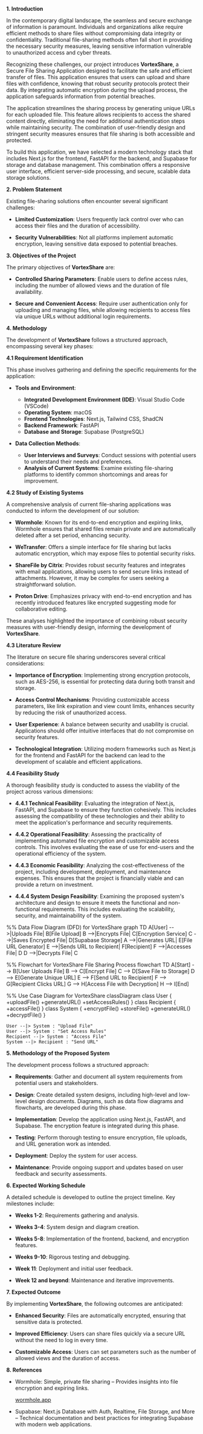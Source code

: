 
**1. Introduction**

In the contemporary digital landscape, the seamless and secure exchange of information is paramount. Individuals and organizations alike require efficient methods to share files without compromising data integrity or confidentiality. Traditional file-sharing methods often fall short in providing the necessary security measures, leaving sensitive information vulnerable to unauthorized access and cyber threats.

Recognizing these challenges, our project introduces **VortexShare**, a Secure File Sharing Application designed to facilitate the safe and efficient transfer of files. This application ensures that users can upload and share files with confidence, knowing that robust security protocols protect their data. By integrating automatic encryption during the upload process, the application safeguards information from potential breaches.

The application streamlines the sharing process by generating unique URLs for each uploaded file. This feature allows recipients to access the shared content directly, eliminating the need for additional authentication steps while maintaining security. The combination of user-friendly design and stringent security measures ensures that file sharing is both accessible and protected.

To build this application, we have selected a modern technology stack that includes Next.js for the frontend, FastAPI for the backend, and Supabase for storage and database management. This combination offers a responsive user interface, efficient server-side processing, and secure, scalable data storage solutions.

**2. Problem Statement**

Existing file-sharing solutions often encounter several significant challenges:

- **Limited Customization**: Users frequently lack control over who can access their files and the duration of accessibility.
    
- **Security Vulnerabilities**: Not all platforms implement automatic encryption, leaving sensitive data exposed to potential breaches.
    

**3. Objectives of the Project**

The primary objectives of **VortexShare** are:

- **Controlled Sharing Parameters**: Enable users to define access rules, including the number of allowed views and the duration of file availability.
    
- **Secure and Convenient Access**: Require user authentication only for uploading and managing files, while allowing recipients to access files via unique URLs without additional login requirements.
    

**4. Methodology**

The development of **VortexShare** follows a structured approach, encompassing several key phases:

**4.1 Requirement Identification**

This phase involves gathering and defining the specific requirements for the application:

- **Tools and Environment**:
    
    - **Integrated Development Environment (IDE)**: Visual Studio Code (VSCode)
    - **Operating System**: macOS
    - **Frontend Technologies**: Next.js, Tailwind CSS, ShadCN
    - **Backend Framework**: FastAPI
    - **Database and Storage**: Supabase (PostgreSQL)
- **Data Collection Methods**:
    
    - **User Interviews and Surveys**: Conduct sessions with potential users to understand their needs and preferences.
    - **Analysis of Current Systems**: Examine existing file-sharing platforms to identify common shortcomings and areas for improvement.

**4.2 Study of Existing Systems**

A comprehensive analysis of current file-sharing applications was conducted to inform the development of our solution:

- **Wormhole**: Known for its end-to-end encryption and expiring links, Wormhole ensures that shared files remain private and are automatically deleted after a set period, enhancing security.
    
- **WeTransfer**: Offers a simple interface for file sharing but lacks automatic encryption, which may expose files to potential security risks.
    
- **ShareFile by Citrix**: Provides robust security features and integrates with email applications, allowing users to send secure links instead of attachments. However, it may be complex for users seeking a straightforward solution.
    
- **Proton Drive**: Emphasizes privacy with end-to-end encryption and has recently introduced features like encrypted suggesting mode for collaborative editing.
    

These analyses highlighted the importance of combining robust security measures with user-friendly design, informing the development of **VortexShare**.

**4.3 Literature Review**

The literature on secure file sharing underscores several critical considerations:

- **Importance of Encryption**: Implementing strong encryption protocols, such as AES-256, is essential for protecting data during both transit and storage.
    
- **Access Control Mechanisms**: Providing customizable access parameters, like link expiration and view count limits, enhances security by reducing the risk of unauthorized access.
    
- **User Experience**: A balance between security and usability is crucial. Applications should offer intuitive interfaces that do not compromise on security features.
    
- **Technological Integration**: Utilizing modern frameworks such as Next.js for the frontend and FastAPI for the backend can lead to the development of scalable and efficient applications.
    

**4.4 Feasibility Study**

A thorough feasibility study is conducted to assess the viability of the project across various dimensions:

- **4.4.1 Technical Feasibility**: Evaluating the integration of Next.js, FastAPI, and Supabase to ensure they function cohesively. This includes assessing the compatibility of these technologies and their ability to meet the application's performance and security requirements.
    
- **4.4.2 Operational Feasibility**: Assessing the practicality of implementing automated file encryption and customizable access controls. This involves evaluating the ease of use for end-users and the operational efficiency of the system.
    
- **4.4.3 Economic Feasibility**: Analyzing the cost-effectiveness of the project, including development, deployment, and maintenance expenses. This ensures that the project is financially viable and can provide a return on investment.
    
- **4.4.4 System Design Feasibility**: Examining the proposed system's architecture and design to ensure it meets the functional and non-functional requirements. This includes evaluating the scalability, security, and maintainability of the system.
    

%% Data Flow Diagram (DFD) for VortexShare
graph TD
    A[User] -->|Uploads File| B[File Upload]
    B -->|Encrypts File| C[Encryption Service]
    C -->|Saves Encrypted File| D[Supabase Storage]
    A -->|Generates URL| E[File URL Generator]
    E -->|Sends URL to Recipient| F[Recipient]
    F -->|Accesses File| D
    D -->|Decrypts File| C

%% Flowchart for VortexShare File Sharing Process
flowchart TD
    A[Start] --> B[User Uploads File]
    B --> C[Encrypt File]
    C --> D[Save File to Storage]
    D --> E[Generate Unique URL]
    E --> F[Send URL to Recipient]
    F --> G[Recipient Clicks URL]
    G --> H[Access File with Decryption]
    H --> I[End]

%% Use Case Diagram for VortexShare
classDiagram
    class User {
        +uploadFile()
        +generateURL()
        +setAccessRules()
    }
    class Recipient {
        +accessFile()
    }
    class System {
        +encryptFile()
        +storeFile()
        +generateURL()
        +decryptFile()
    }

    User --|> System : "Upload File"
    User --|> System : "Set Access Rules"
    Recipient --|> System : "Access File"
    System --|> Recipient : "Send URL"

**5. Methodology of the Proposed System**

The development process follows a structured approach:

- **Requirements**: Gather and document all system requirements from potential users and stakeholders.
    
- **Design**: Create detailed system designs, including high-level and low-level design documents. Diagrams, such as data flow diagrams and flowcharts, are developed during this phase.
    
- **Implementation**: Develop the application using Next.js, FastAPI, and Supabase. The encryption feature is integrated during this phase.
    
- **Testing**: Perform thorough testing to ensure encryption, file uploads, and URL generation work as intended.
    
- **Deployment**: Deploy the system for user access.
    
- **Maintenance**: Provide ongoing support and updates based on user feedback and security assessments.
    

**6. Expected Working Schedule**

A detailed schedule is developed to outline the project timeline. Key milestones include:

- **Weeks 1-2**: Requirements gathering and analysis.
    
- **Weeks 3-4**: System design and diagram creation.
    
- **Weeks 5-8**: Implementation of the frontend, backend, and encryption features.
    
- **Weeks 9-10**: Rigorous testing and debugging.
    
- **Week 11**: Deployment and initial user feedback.
    
- **Week 12 and beyond**: Maintenance and iterative improvements.
    

**7. Expected Outcome**

By implementing **VortexShare**, the following outcomes are anticipated:

- **Enhanced Security**: Files are automatically encrypted, ensuring that sensitive data is protected.
    
- **Improved Efficiency**: Users can share files quickly via a secure URL without the need to log in every time.
    
- **Customizable Access**: Users can set parameters such as the number of allowed views and the duration of access.
    

**8. References**

- Wormhole: Simple, private file sharing – Provides insights into file encryption and expiring links.
    
    [wormhole.app](https://wormhole.app/?utm_source=chatgpt.com)
    
- Supabase: Next.js Database with Auth, Realtime, File Storage, and More – Technical documentation and best practices for integrating Supabase with modern web applications.
    
